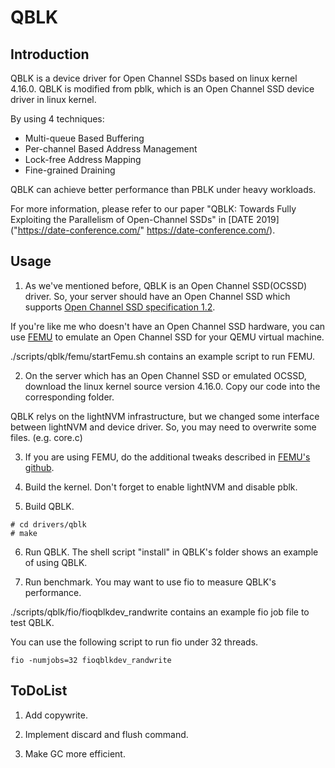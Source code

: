 # QBLK

## Introduction

QBLK is a device driver for Open Channel SSDs based on linux kernel 4.16.0. QBLK is modified from pblk, which is an Open Channel SSD device driver in linux kernel.

By using 4 techniques:

* Multi-queue Based Buffering
* Per-channel Based Address Management
* Lock-free Address Mapping
* Fine-grained Draining

QBLK can achieve better performance than PBLK under heavy workloads.

For more information, please refer to our paper "QBLK: Towards Fully Exploiting the Parallelism of Open-Channel SSDs" in [DATE 2019]("https://date-conference.com/" https://date-conference.com/).

## Usage

1. As we've mentioned before, QBLK is an Open Channel SSD(OCSSD) driver. So, your server should have an Open Channel SSD which supports [Open Channel SSD specification 1.2](https://openchannelssd.readthedocs.io/en/latest/specification/).

If you're like me who doesn't have an Open Channel SSD hardware, you can use [FEMU](https://github.com/ucare-uchicago/femu) to emulate an Open Channel SSD for your QEMU virtual machine.

./scripts/qblk/femu/startFemu.sh contains an example script to run FEMU.

2. On the server which has an Open Channel SSD or emulated OCSSD, download the linux kernel source version 4.16.0. Copy our code into the corresponding folder.

QBLK relys on the lightNVM infrastructure, but we changed some interface between lightNVM and device driver. So, you may need to overwrite some files. (e.g. core.c)

3. If you are using FEMU, do the additional tweaks described in [FEMU's github](https://github.com/ucare-uchicago/femu).

4. Build the kernel. Don't forget to enable lightNVM and disable pblk.

5. Build QBLK.

```
# cd drivers/qblk
# make
```

6. Run QBLK. The shell script "install" in QBLK's folder shows an example of using QBLK.

7. Run benchmark. You may want to use fio to measure QBLK's performance.

./scripts/qblk/fio/fioqblkdev_randwrite contains an example fio job file to test QBLK.

You can use the following script to run fio under 32 threads.

```
fio -numjobs=32 fioqblkdev_randwrite
```

## ToDoList

1. Add copywrite.

2. Implement discard and flush command.

3. Make GC more efficient.

